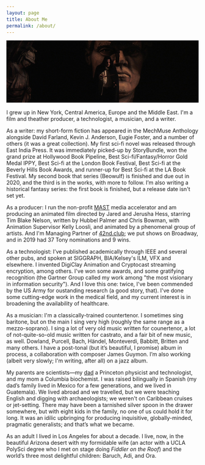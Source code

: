 ```yaml
---
layout: page
title: About Me
permalink: /about/
---
```

![cover](/assets/content/images/2014/Sep/poppea-cape-2.jpg)

I grew up in New York, Central America, Europe and the Middle East. I'm a film and theather producer, a technologist, a musician, and a writer.


As a writer: my short-form fiction has appeared in the MechMuse Anthology alongside David Farland, Kevin J. Anderson, Eugie Foster, and a number of others (it was a great collection). My first sci-fi novel was released through East India Press. It was immediately picked-up by StoryBundle, won the grand prize at Hollywood Book Pipeline, Best Sci-fi/Fantasy/Horror Gold Medal IPPY, Best Sci-fi at the London Book Festival, Best Sci-fi at the Beverly Hills Book Awards, and runner-up for Best Sci-fi at the LA Book Festival. My second book that series (Beowulf) is finished and due out in 2020, and the third is in the works, with more to follow. I’m also writing a historical fantasy series: the first book is finished, but a release date isn't set yet.

As a producer: I run the non-profit [MAST](https://maststudio.org) media accelerator and am producing an animated film directed by Jared and Jerusha Hess, starring Tim Blake Nelson, written by Hubbel Palmer and Chris Bowman, with Animation Supervisor Kelly Loosli, and animated by a phenomenal group of artists. And I'm Managing Partner of [42nd.club](http://42nd.club); we put shows on Broadway, and in 2019 had 37 Tony nominations and 9 wins.

As a technologist: I’ve published academically through IEEE and several other pubs, and spoken at SIGGRAPH, BIA/Kelsey's ILM, VFX and elsewhere. I invented DigiClay Animation and Cryptocast streaming encryption, among others. I've won some awards, and some gratifying recognition (the Gartner Group called my work among "the most visionary in information security"). And I love this one: twice, I've been commended by the US Army for oustanding research (a good story, that). I've done some cutting-edge work in the medical field, and my current interest is in broadening the availability of healthcare.

As a musician: I'm a classically-trained countertenor. I sometimes sing baritone, but on the main I sing very high (roughly the same range as a mezzo-soprano). I sing a lot of very old music written for counertenor, a lot of not-quite-so-old music written for castrato, and a fair bit of new music, as well. Dowland, Purcell, Bach, Händel, Monteverdi, Babbitt, Britten and many others. I have a post-tonal (but it’s beautiful, I promise) album in process, a collaboration with composer James Guymon. I’m also working (albeit very slowly; I'm writing, after all) on a jazz album.

My parents are scientists—my [dad](http://www.firstrendering.com) a Princeton physicist and technologist, and my mom a Columbia biochemist. I was raised bilingually in Spanish (my dad’s family lived in Mexico for a few generations, and we lived in Guatemala). We lived abroad and we travelled, but we were teaching English and digging with archaeologists; we weren't on Caribbean cruises or jet-setting. There may have been a tarnished silver spoon in the drawer somewhere, but with eight kids in the family, no one of us could hold it for long. It was an idilic upbringing for producing inquisitive, globally-minded, pragmatic generalists; and that’s what we became.

As an adult I lived in Los Angeles for about a decade. I live, now, in the beautiful Arizona desert with my formidable wife (an actor with a UCLA PolySci degree who I met on stage doing _Fiddler on the Roof_) and the world’s three most delightful children: Baruch, Adi, and Ora.
